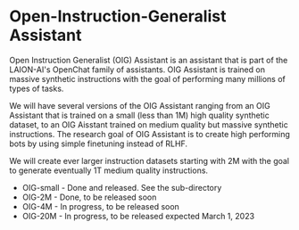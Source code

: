 # Open-Instruction-Generalist Assistant

Open Instruction Generalist (OIG) Assistant is an assistant that is part of the LAION-AI's OpenChat family of assistants.  OIG Assistant is trained on massive synthetic instructions with the goal of performing many millions of types of tasks. 

We will have several versions of the OIG Assistant ranging from an OIG Assistant that is trained on a small (less than 1M) high quality synthetic dataset, to an OIG Aisstant trained on medium quality but massive synthetic instructions. The research goal of OIG Assistant is to create high performing bots by using simple finetuning instead of RLHF.

We will create ever larger instruction datasets starting with 2M with the goal to generate eventually 1T medium quality instructions. 
* OIG-small - Done and released. See the sub-directory
* OIG-2M - Done, to be released soon
* OIG-4M - In progress, to be released soon
* OIG-20M - In progress, to be released expected March 1, 2023
